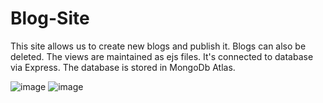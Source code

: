 # Blog-Site

This site allows us to create new blogs and publish it. Blogs can also be deleted. The views are maintained as ejs files. It's connected to database via Express. The database is stored in MongoDb Atlas.

![image](https://user-images.githubusercontent.com/102422886/229057581-217cd85b-19b0-448c-b685-31be837797c3.png)
![image](https://user-images.githubusercontent.com/102422886/229057650-97480f61-bf13-4d97-b10a-111cb8fc314b.png)

